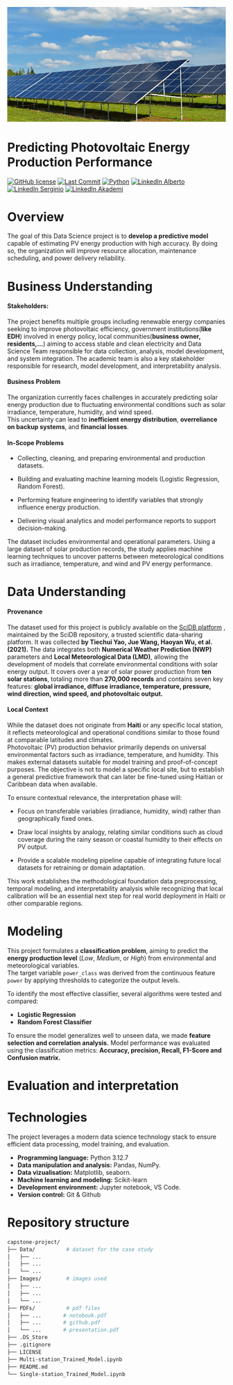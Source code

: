 ![enter image description here](Images/pv_powerstation.png)
# Predicting Photovoltaic Energy Production Performance
[![GitHub license](https://img.shields.io/github/license/tolly00/capstone-project)](https://github.com/tolly00/capstone-project/blob/main/LICENSE)
[![Last Commit](https://img.shields.io/github/last-commit/tolly00/capstone-project)](https://github.com/tolly00/capstone-project/commits/main)
[![Python](https://img.shields.io/badge/python-3.12%2B-blue)](https://www.python.org/)
[![LinkedIn Alberto](https://img.shields.io/badge/LinkedIn-Alberto%20Sylveus-blue?logo=linkedin)](https://www.linkedin.com/in/albertosylveus/)
[![LinkedIn Serginio](https://img.shields.io/badge/LinkedIn-Marcus%20Inossaint-blue?logo=linkedin)](https://www.linkedin.com/in/marcus-inossaint/)
[![LinkedIn Akademi](https://img.shields.io/badge/LinkedIn-Akademi-blue?logo=linkedin)](https://www.linkedin.com/company/myakademico)
# Overview
The goal of this Data Science project is to **develop a predictive model** capable of estimating PV energy production with high accuracy. By doing so, the organization will improve resource allocation, maintenance scheduling, and power delivery reliability.

# Business Understanding
#### **Stakeholders:**  
The project benefits multiple groups including renewable energy companies seeking to improve photovoltaic efficiency, government institutions(**like EDH**) involved in energy policy, local communities(**business owner, residents,...**) aiming to access stable and clean electricity and Data Science Team responsible for data collection, analysis, model development, and system integration. The academic team is also a key stakeholder responsible for research, model development, and interpretability analysis.
    
#### **Business Problem**

The organization currently faces challenges in accurately predicting solar energy production due to fluctuating environmental conditions such as solar irradiance, temperature, humidity, and wind speed.  
This uncertainty can lead to **inefficient energy distribution**, **overreliance on backup systems**, and **financial losses**.

#### **In-Scope Problems**

-   Collecting, cleaning, and preparing environmental and production datasets.
    
-   Building and evaluating machine learning models (Logistic Regression, Random Forest).
    
-   Performing feature engineering to identify variables that strongly influence energy production.
    
-   Delivering visual analytics and model performance reports to support decision-making.

The dataset includes environmental and operational parameters. Using a large dataset of solar production records, the study applies machine learning techniques to uncover patterns between meteorological conditions such as irradiance, temperature, and wind and PV energy performance.

  
# Data Understanding
#### **Provenance**
The dataset used for this project is publicly available on the [SciDB platform](https://www.scidb.cn/en/detail?dataSetId=f8f3d7af144f441795c5781497e56b62) , maintained by the SciDB repository, a trusted scientific data-sharing platform. It was collected **by Tiechui Yao, Jue Wang, Haoyan Wu, et al. (2021).** 
The data integrates both **Numerical Weather Prediction (NWP)** parameters and **Local Meteorological Data (LMD)**, allowing the development of models that correlate environmental conditions with solar energy output. It covers over a year of solar power production from **ten solar stations**, totaling more than **270,000 records** and contains seven key features: **global irradiance, diffuse irradiance, temperature, pressure, wind direction, wind speed, and photovoltaic output.**

#### **Local Context**
While the dataset does not originate from **Haiti** or any specific local station, it reflects meteorological and operational conditions similar to those found at comparable latitudes and climates.  
Photovoltaic (PV) production behavior primarily depends on universal environmental factors such as irradiance, temperature, and humidity. This makes external datasets suitable for model training and proof-of-concept purposes. The objective is not to model a specific local site, but to establish a general predictive framework that can later be fine-tuned using Haitian or Caribbean data when available.

To ensure contextual relevance, the interpretation phase will:

-   Focus on transferable variables (irradiance, humidity, wind) rather than geographically fixed ones.
    
-   Draw local insights by analogy, relating similar conditions such as cloud coverage during the rainy season or coastal humidity to their effects on PV output.
    
-   Provide a scalable modeling pipeline capable of integrating future local datasets for retraining or domain adaptation.
    

This work establishes the methodological foundation data preprocessing, temporal modeling, and interpretability analysis while recognizing that local calibration will be an essential next step for real world deployment in Haiti or other comparable regions.


# Modeling
This project formulates a **classification problem**, aiming to predict the **energy production level** (_Low_, _Medium_, or _High_) from environmental and meteorological variables.  
The target variable `power_class` was derived from the continuous feature `power` by applying thresholds to categorize the output levels.

To identify the most effective classifier, several algorithms were tested and compared:

-   **Logistic Regression**
-   **Random Forest Classifier**

To ensure the model generalizes well to unseen data, we made **feature selection and correlation analysis.** Model performance was evaluated using the classification metrics: **Accuracy, precision, Recall, F1-Score and Confusion matrix.**
# Evaluation and interpretation

# Technologies
The project leverages a modern data science technology stack to ensure efficient data processing, model training, and evaluation.

- **Programming language:** Python 3.12.7
- **Data manipulation and analysis:** Pandas, NumPy.
- **Data vizualisation:** Matplotlib, seaborn.
- **Machine learning and modeling:** Scikit-learn
- **Development environment:** Jupyter notebook, VS Code.
- **Version control:** Git & Github

# Repository structure
```bash
capstone-project/
├── Data/          # dataset for the case study
│   ├── ...
│   ├── ...
│   └── ...
├── Images/        # images used
│   ├── ...
│   ├── ...
│   └── ...
├── PDFs/          # pdf files 
│   ├── ...       # notebook.pdf
│   ├── ...       # github.pdf
│   └── ...       # presentation.pdf
├── .DS_Store       
├── .gitignore
├── LICENSE
├── Multi-station_Trained_Model.ipynb
├── README.md    
└── Single-station_Trained_Model.ipynb           
```
